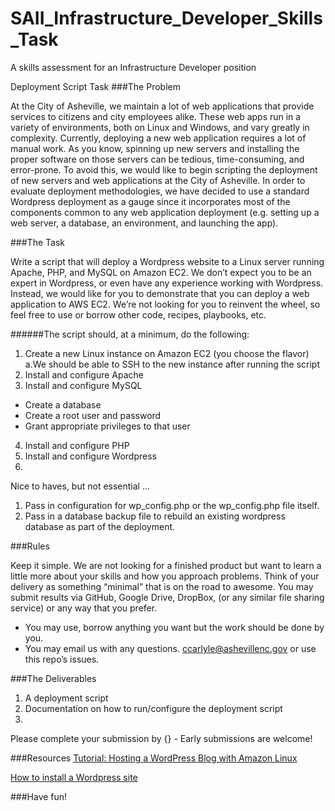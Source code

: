 # SAII_Infrastructure_Developer_Skills_Task
A skills assessment for an Infrastructure Developer position


Deployment Script Task
###The Problem

At the City of Asheville, we maintain a lot of web applications that provide services to citizens and city employees alike. These web apps run in a variety of environments, both on Linux and Windows, and vary greatly in complexity. Currently, deploying a new web application requires a lot of manual work. As you know, spinning up new servers and installing the proper software on those servers can be tedious, time-consuming, and error-prone. To avoid this, we would like to begin scripting the deployment of new servers and web applications at the City of Asheville. In order to evaluate deployment methodologies, we have decided to use a standard Wordpress deployment as a gauge since it incorporates most of the components common to any web application deployment (e.g. setting up a web server, a database, an environment, and launching the app). 

###The Task

Write a script that will deploy a Wordpress website to a Linux server running Apache, PHP, and MySQL on Amazon EC2. We don’t expect you to be an expert in Wordpress, or even have any experience working with Wordpress. Instead, we would like for you to demonstrate that you can deploy a web application to AWS EC2. We’re not looking for you to reinvent the wheel, so feel free to use or borrow other code, recipes, playbooks, etc.

######The script should, at a minimum, do the following:
1. Create a new Linux instance on Amazon EC2 (you choose the flavor)
a.We should be able to SSH to the new instance after running the script
2. Install and configure Apache
3. Install and configure MySQL 
  * Create a database
  * Create a root user and password
  * Grant appropriate privileges to that user
4. Install and configure PHP
5. Install and configure Wordpress 
6. 
Nice to haves, but not essential …
1. Pass in configuration for wp_config.php or the wp_config.php file itself.
2. Pass in a database backup file to rebuild an existing wordpress database as part of the deployment.

###Rules

Keep it simple. We are not looking for a finished product but want to learn a little more about your skills and how you approach problems. Think of your delivery as something “minimal” that is on the road to awesome. You may submit results via GitHub, Google Drive, DropBox, (or any similar file sharing service) or any way that you prefer.
* You may use, borrow anything you want but the work should be done by you.
* You may email us with any questions. ccarlyle@ashevillenc.gov or use this repo’s issues.


###The Deliverables

1. A deployment script
2. Documentation on how to run/configure the deployment script
3. 
Please complete your submission by {} -  Early submissions are welcome!  

###Resources
[Tutorial: Hosting a WordPress Blog with Amazon Linux](http://docs.aws.amazon.com/AWSEC2/latest/UserGuide/hosting-wordpress.html)

[How to install a Wordpress site](http://codex.wordpress.org/Installing_WordPress)

###Have fun!

